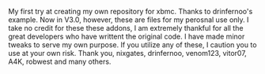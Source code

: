 My first try at creating my own repository for xbmc. Thanks to drinfernoo's example. Now in V3.0, however, these are files for my perosnal use only. I take no credit for these these addons, I am extremely thankful for all the great developers who have writtent the original code. I have made minor tweaks to serve my own purpose.  If you utilize any of these, I caution you to use at your own risk. Thank you, nixgates, drinfernoo, venom123, vitor07, A4K, robwest and many others.
